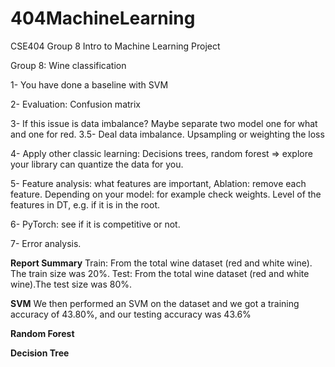 # 404MachineLearning

CSE404 Group 8 Intro to Machine Learning Project

Group 8: 
Wine classification 

1- You have done a baseline with SVM

2- Evaluation: Confusion matrix 

3- If this issue is data imbalance? Maybe separate two model one for what and one for red.
3.5- Deal data imbalance. Upsampling or weighting the loss

4- Apply other classic learning: Decisions trees, random forest => explore your library can quantize the data for you. 

5- Feature analysis: what features are important, Ablation: remove each feature. Depending on your model:  for example check weights. Level of the features in DT, e.g. if it is in the root. 

6- PyTorch: see if it is competitive or not.    

7- Error analysis.

**Report Summary**
 Train: From the total wine dataset (red and white wine). The train size was 20%. 
 Test:  From the total wine dataset (red and white wine).The test size was 80%.

**SVM**
 We then performed an SVM on the dataset and we got a training accuracy of 43.80%, and our testing accuracy was 43.6%

**Random Forest**

**Decision Tree**
